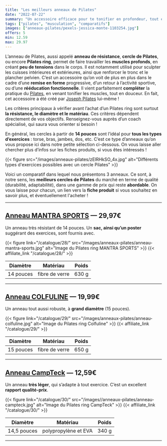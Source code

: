```yaml
---
title: "Les meilleurs anneaux de Pilates"
date: "2022-07-22"
summary: "Un accessoire efficace pour te tonifier en profondeur, tout en douceur, qui vient compléter vos séances de Pilates !"
tags: ["pilates", "musculation", "comparatifs"]
images: ["anneaux-pilates/pexels-jessica-monte-1103254.jpg"]
offers: 5
min: 12.59
max: 29.97
---
```

L’anneau de Pilates, aussi appelé **anneau de résistance**, **cercle de Pilates**, ou encore **Pilates ring**, permet de faire travailler les **muscles profonds**, en créant **peu de tensions** dans le corps. Il est notamment utilisé pour sculpter les cuisses intérieures et extérieures, ainsi que renforcer le tronc et le plancher pelvien. C’est un accessoire qu’on voit de plus en plus dans le cadre d’une **remise en forme** progressive, d’un retour à l’activité sportive, ou d’une **rééducation fonctionnelle**. Il vient parfaitement **compléter** la pratique du [Pilates](/tags/pilates/), en venant tonifier les muscles, tout en douceur. En fait, cet accessoire a été créé par [Joseph Pilates](https://www.fpmp.fr/pilates/biographie-de-joseph-pilates/) lui-même !

Les critères principaux à vérifier avant l’achat d’un Pilates ring sont surtout **la résistance, le diamètre et le matériau**. Ces critères dépendent directement de vos objectifs. Renseignez-vous auprès d’un coach spécialisé, qui saura vous orienter si besoin !

En général, les cercles à partir de **14 pouces** sont l’idéal pour **tous les types d’exercices** : torse, bras, jambes, dos, etc. C’est ce type d’anneaux qu’on vous propose ici dans notre petite sélection ci-dessous. On vous laisse aller chercher plus d’infos sur les fiches produits, si vous êtes intéressés !

{{< figure src="/images/anneaux-pilates/zElRHkSO_4x.jpg" alt="Différents types d'exercices possibles avec un cercle Pilates" >}}

Voici un comparatif dans lequel nous présentons 3 anneaux. Ce sont, à notre sens, les **meilleurs cercles de Pilates** du marché en terme de qualité (durabilité, adaptabilité), dans une gamme de prix qui reste **abordable**.
On vous laisse pour chacun, un lien vers la **fiche produit** si vous souhaitez en savoir plus, et éventuellement l'acheter !

---
## [Anneau MANTRA SPORTS](/catalogue/19/) — 29,97€

Un anneau très résistant de 14 pouces. Un **sac, ainsi qu’un poster** suggérant des exercices, sont fournis avec.

{{< figure link="/catalogue/28/" src="/images/anneaux-pilates/anneau-mantra-sports.jpg" alt="Image du Pilates ring MANTRA SPORTS" >}}
{{< affiliate_link "/catalogue/28/" >}}

| Diamètre  |    Matériau    | Poids |
| -------   | -------------- | ------|
| 14 pouces | fibre de verre | 630 g |
---
## [Anneau COLFULINE](/catalogue/19/) — 19,99€

Un anneau tout aussi robuste, à **grand diamètre** (15 pouces).

{{< figure link="/catalogue/29/" src="/images/anneaux-pilates/anneau-colfuline.jpg" alt="Image du Pilates ring Colfuline" >}}
{{< affiliate_link "/catalogue/29/" >}}

| Diamètre  |    Matériau    | Poids |
| -------   | -------------- | ------|
| 15 pouces | fibre de verre | 650 g |
---
## [Anneau CampTeck](/catalogue/19/) — 12,59€

Un anneau **très léger**, qui s’adapte à tout exercice. C’est un excellent **rapport qualité-prix**.

{{< figure link="/catalogue/30/" src="/images//anneaux-pilates/anneau-campteck.jpg" alt="Image du Pilates ring CampTeck" >}}
{{< affiliate_link "/catalogue/30/" >}}

| Diamètre    |    Matériau          | Poids |
| -------     | --------------       | ------|
| 14,5 pouces | polypropylène et EVA | 340 g |
---

